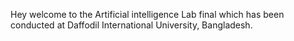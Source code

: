 Hey welcome to the Artificial intelligence Lab final which has been conducted at Daffodil International University, Bangladesh.
